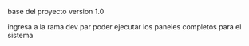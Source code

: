 base del proyecto version 1.0


ingresa a la rama dev 
par poder ejecutar los paneles completos para el sistema 

